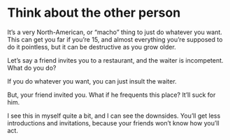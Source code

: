 # Think about the other person


It’s a very North-American, or “macho” thing to just do whatever you want.
This can get you far if you’re 15, and almost everything you’re supposed to do
it pointless, but it can be destructive as you grow older.

Let’s say a friend invites you to a restaurant, and the waiter is incompetent.
What do you do?

If you do whatever you want, you can just insult the waiter.

But, your friend invited you. What if he frequents this place? It’ll suck for
him.

I see this in myself quite a bit, and I can see the downsides. You’ll get less
introductions and invitations, because your friends won’t know how you’ll act.

